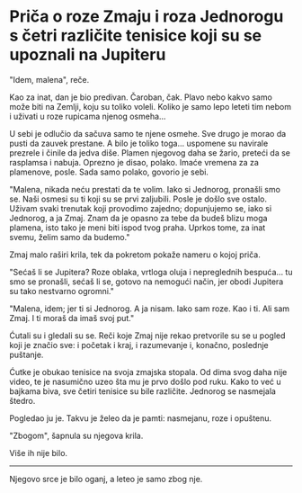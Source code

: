 # Priča o roze Zmaju i roza Jednorogu s četri različite tenisice koji su se upoznali na Jupiteru

"Idem, malena", reče.

Kao za inat, dan je bio predivan. Čaroban, čak. Plavo nebo kakvo samo može biti na Zemlji, koju su toliko voleli. Koliko je samo lepo leteti tim nebom i uživati u roze rupicama njenog osmeha...

U sebi je odlučio da sačuva samo te njene osmehe. Sve drugo je morao da pusti da zauvek prestane. A bilo je toliko toga... uspomene su navirale prezrele i činile da jedva diše. Plamen njegovog daha se žario, preteći da se rasplamsa i nabuja. Oprezno je disao, polako. Imaće vremena za za plamenove, posle. Sada samo polako, govorio je sebi.

"Malena, nikada neću prestati da te volim. Iako si Jednorog, pronašli smo se. Naši osmesi su ti koji su se prvi zaljubili. Posle je došlo sve ostalo. Uživam svaki trenutak koji provodimo zajedno; dopunjujemo se, iako si Jednorog, a ja Zmaj. Znam da je opasno za tebe da budeš blizu moga plamena, isto tako je meni biti ispod tvog praha. Uprkos tome, za inat svemu, želim samo da budemo."

Zmaj malo raširi krila, tek da pokretom pokaže nameru o kojoj priča.

"Sećaš li se Jupitera? Roze oblaka, vrtloga oluja i nepreglednih  bespuća... tu smo se pronašli, sećaš li se, gotovo na nemogući način, jer obodi Jupitera su tako nestvarno ogromni."

"Malena, idem; jer ti si Jednorog. A ja nisam. Iako sam roze. Kao i ti. Ali sam Zmaj. I ti moraš da imaš svoj put."

Ćutali su i gledali su se. Reči koje Zmaj nije rekao pretvorile su se u pogled koji je značio sve: i početak i kraj, i razumevanje i, konačno, poslednje puštanje.

Ćutke je obukao tenisice na svoja zmajska stopala. Od dima svog daha nije video, te je nasumično uzeo šta mu je prvo došlo pod ruku. Kako to već u bajkama biva, sve četiri tenisice su bile različite. Jednorog se nasmejala štedro.

Pogledao ju je. Takvu je želeo da je pamti: nasmejanu, roze i opuštenu.

"Zbogom", šapnula su njegova krila.

Više ih nije bilo.

---

Njegovo srce je bilo oganj, a leteo je samo zbog nje.
